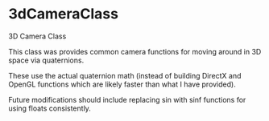 3dCameraClass
=============

3D Camera Class

This class was provides common camera functions for moving around in 3D space via quaternions.  

These use the actual quaternion math (instead of building DirectX and OpenGL functions which are likely faster
than what I have provided).

Future modifications should include replacing sin with sinf functions for using floats consistently.


